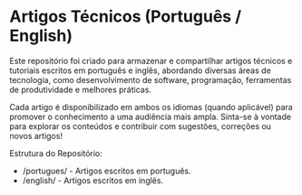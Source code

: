 # Artigos Técnicos (Português / English)

Este repositório foi criado para armazenar e compartilhar artigos técnicos e tutoriais escritos em português e inglês, abordando diversas áreas de tecnologia, como desenvolvimento de software, programação, ferramentas de produtividade e melhores práticas.

Cada artigo é disponibilizado em ambos os idiomas (quando aplicável) para promover o conhecimento a uma audiência mais ampla. Sinta-se à vontade para explorar os conteúdos e contribuir com sugestões, correções ou novos artigos!

Estrutura do Repositório:

* /portugues/ - Artigos escritos em português.
* /english/ - Artigos escritos em inglês.
